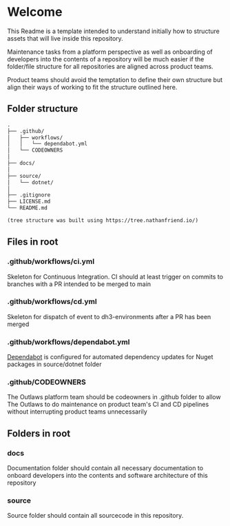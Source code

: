 # Welcome

This Readme is a template intended to understand initially how to structure assets that will live inside this repository.

Maintenance tasks from a platform perspective as well as onboarding of developers into the contents of a repository will be much easier if the folder/file structure for all repositories are aligned across product teams.

Product teams should avoid the temptation to define their own structure but align their ways of working to fit the structure outlined here.

## Folder structure

```txt
.
├── .github/
│   ├── workflows/
│   │   └── dependabot.yml
│   └── CODEOWNERS
│
├── docs/
│
├── source/
│   └── dotnet/
│
├── .gitignore
├── LICENSE.md
└── README.md

(tree structure was built using https://tree.nathanfriend.io/)
```

## Files in root

### .github/workflows/ci.yml

Skeleton for Continuous Integration. CI should at least trigger on commits to branches with a PR intended to be merged to main

### .github/workflows/cd.yml

Skeleton for dispatch of event to dh3-environments after a PR has been merged

### .github/workflows/dependabot.yml

[Dependabot](https://github.com/dependabot) is configured for automated dependency updates for Nuget packages in source/dotnet folder

### .github/CODEOWNERS

The Outlaws platform team should be codeowners in .github folder to allow The Outlaws to do maintenance on product team's CI and CD pipelines without interrupting product teams unnecessarily

## Folders in root

### docs

Documentation folder should contain all necessary documentation to onboard developers into the contents and software architecture of this repository

### source

Source folder should contain all sourcecode in this repository.
